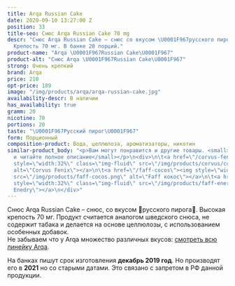 ```yaml
---
title: Arqa Russian Cake
date: 2020-09-10 13:27:00 Z
position: 33
title-seo: Снюс Arqa Russian Cake 70 mg
descr: "Снюс Arqa Russian Cake – снюс со вкусом \U0001F967русского пирога\U0001F967.
  Крепость 70 мг. В банке 20 порций."
product-name: "Arqa \U0001F967Russian Cake\U0001F967"
product-alt: "Снюс Arqa \U0001F967Russian Cake\U0001F967"
strong: Очень крепкий
brand: Arqa
price: 210
opt-price: 189
image: "/img/products/arqa/arqa-russian-cake.jpg"
availability-descr: В наличии
has_availability: true
gramm: 20
nicotine: 70
portions: 20
taste: "\U0001F967Русский пирог\U0001F967"
form: Порционный
composition-product: Вода, целлюлоза, ароматизаторы, никотин
similar-product_body: "<p>Вам могут понравится и другие товары. <small>Жмите на картинки
  и читайте полное описание</small></p>\n<div>\n\t<a href=\"/corvus-fenix-barberry\"><img
  style=\"width:32%\" class=\"img-fluid\" src=\"/img/products/corvus/corvus-fenix.png\"
  alt=\"Corvus Fenix\"></a>\n\t<a href=\"/faff-cocos\"><img style=\"width:32%\" class=\"img-fluid\"
  src=\"/img/products/faff-cocos.png\" alt=\"Faff кокос\"></a>\n\t<a href=\"/faff-snus-energy\"><img
  style=\"width:32%\" class=\"img-fluid\" src=\"/img/products/faff-energy.png\" alt=\"Faff
  Enedry\"></a>\n</div>"
---
```


Снюс Arqa Russian Cake – снюс, со вкусом 🥧русского пирога🥧. Высокая крепость 70 мг. Продукт считается аналогом шведского снюса, не содержит табака и делается на основе целлюлозы, с использованием особенных добавок.<br>
Не забываем что у Arqa множество различных вкусов: [смотреть всю линейку Arqa](/arqa).

На банках пишут срок изготовления **декабрь 2019 год**. Но производят его в **2021** но со старыми датами. Это связано с запретом в РФ данной продукции.